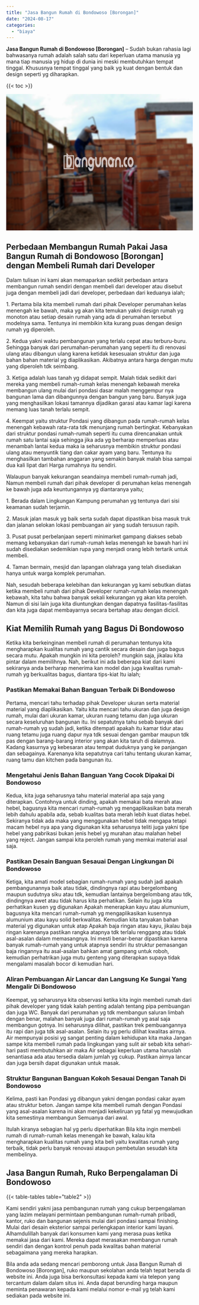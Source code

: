 ```yaml
---
title: "Jasa Bangun Rumah di Bondowoso [Borongan]"
date: "2024-08-17"
categories: 
  - "biaya"
---
```


**Jasa Bangun Rumah di Bondowoso \[Borongan\]** – Sudah bukan rahasia lagi bahwasanya rumah adalah salah satu dari keperluan utama manusia yg mana tiap manusia yg hidup di dunia ini meski membutuhkan tempat tinggal. Khususnya tempat tinggal yang baik yg kuat dengan bentuk dan design seperti yg diharapkan.

{{< toc >}}

![Jasa Bangun Rumah di Bondowoso [Borongan]](/images/borong-bangunan-32.png)

## Perbedaan Membangun Rumah Pakai Jasa Bangun Rumah di Bondowoso \[Borongan\] dengan Membeli Rumah dari Developer

Dalam tulisan ini kami akan memaparkan sedikit perbedaan antara membangun rumah sendiri dengan membeli dari developer atau disebut juga dengan membeli jadi dari developer, perbedaan dari keduanya ialah;

1\. Pertama bila kita membeli rumah dari pihak Developer perumahan kelas menengah ke bawah, maka yg akan kita temukan yakni design rumah yg monoton atau setiap desain rumah yang ada di perumahan tersebut modelnya sama. Tentunya ini membikin kita kurang puas dengan design rumah yg diperoleh.

2\. Kedua yakni waktu pembangunan yang terlalu cepat atau terburu-buru. Sehingga banyak dari perumahan-perumahan yang seperti itu di renovasi ulang atau dibangun ulang karena ketidak kesesuaian struktur dan juga bahan bahan material yg diaplikasikan. Akibatnya antara harga dengan mutu yang diperoleh tdk seimbang.

3\. Ketiga adalah luas tanah yg didapat sempit. Malah tidak sedikit dari mereka yang membeli rumah-rumah kelas menengah kebawah mereka membangun ulang mulai dari pondasi dasar malah menggempur nya bangunan lama dan dibangunnya dengan bangun yang baru. Banyak juga yang menghasilkan lokasi tamannya dijadikan garasi atau kamar lagi karena memang luas tanah terlalu sempit.

4\. Keempat yaitu struktur Pondasi yang dibangun pada rumah-rumah kelas menengah kebawah rata-rata tdk menunjang rumah bertingkat. Kebanyakan dari struktur pondasi rumah-rumah seperti itu cuma direncanakan untuk rumah satu lantai saja sehingga jika ada yg berharap memperluas atau menambah lantai kedua maka ia seharusnya membikin struktur pondasi ulang atau menyuntik tiang dan cakar ayam yang baru. Tentunya itu menghasilkan tambahan anggaran yang semakin banyak malah bisa sampai dua kali lipat dari Harga rumahnya itu sendiri.

Walaupun banyak kekurangan seandainya membeli rumah-rumah jadi, Namun membeli rumah dari pihak developer di perumahan kelas menengah ke bawah juga ada keuntungannya yg diantaranya yaitu;

1\. Berada dalam Lingkungan Kampung perumahan yg tentunya dari sisi keamanan sudah terjamin.

2\. Masuk jalan masuk yg baik serta sudah dapat dipastikan bisa masuk truk dan jalanan selokan lokasi pembuangan air yang sudah tersusun rapih.

3\. Pusat pusat perbelanjaan seperti minimarket gampang diakses sebab memang kebanyakan dari rumah-rumah kelas menengah ke bawah hari ini sudah disediakan sedemikian rupa yang menjadi orang lebih tertarik untuk membeli.

4\. Taman bermain, mesjid dan lapangan olahraga yang telah disediakan hanya untuk warga komplek perumahan.

Nah, sesudah beberapa kelebihan dan kekurangan yg kami sebutkan diatas ketika membeli rumah dari pihak Developer rumah-rumah kelas menengah kebawah, kita tahu bahwa banyak sekali kekurangan yg akan kita peroleh. Namun di sisi lain juga kita diuntungkan dengan dapatnya fasilitas-fasilitas dan kita juga dapat membayarnya secara bertahap atau dengan dicicil.

## Kiat Memilih Rumah yang Bagus Di Bondowoso

Ketika kita berkeinginan membeli rumah di perumahan tentunya kita mengharapkan kualitas rumah yang cantik secara desain dan juga bagus secara mutu. Apakah mungkin ini kita peroleh? mungkin saja, jikalau kita pintar dalam memilihnya. Nah, berikut ini ada beberapa kiat dari kami sekiranya anda berharap menerima kan model dan juga kwalitas rumah-rumah yg berkualitas bagus, diantara tips-kiat Itu ialah;

### Pastikan Memakai Bahan Banguan Terbaik Di Bondowoso

Pertama, mencari tahu terhadap pihak Developer ukuran serta material material yang diaplikasikan. Yaitu kita mencari tahu ukuran dan juga design rumah, mulai dari ukuran kamar, ukuran ruang tetamu dan juga ukuran secara keseluruhan bangunan itu. Ini sepatutnya tahu sebab banyak dari rumah-rumah yg sudah jadi, ketika ditempati apakah itu kamar tidur atau ruang tetamu juga ruang dapur nya tdk sesuai dengan gambar maupun tdk pas dengan barang-barang interior yang akan kita taruh di dalamnya. Kadang kasurnya yg kebesaran atau tempat duduknya yang ke panjangan dan sebagainya. Karenanya kita sepatutnya cari tahu tentang ukuran kamar, ruang tamu dan kitchen pada bangunan itu.

### Mengetahui Jenis Bahan Banguan Yang Cocok Dipakai Di Bondowoso

Kedua, kita juga seharusnya tahu material material apa saja yang diterapkan. Contohnya untuk dinding, apakah memakai bata merah atau hebel, bagusnya kita mencari rumah-rumah yg mengaplikasikan bata merah lebih dahulu apabila ada, sebab kualitas bata merah lebih kuat diatas hebel. Sekiranya tidak ada maka yang menggunakan hebel tidak mengapa tetapi macam hebel nya apa yang digunakan kita seharusnya teliti juga yakni tipe hebel yang pabrikasi bukan jenis hebel yg murahan atau malahan hebel yang reject. Jangan sampai kita peroleh rumah yang memkai material asal saja.

### Pastikan Desain Banguan Sesauai Dengan Lingkungan Di Bondowoso

Ketiga, kita amati model sebagian rumah-rumah yang sudah jadi apakah pembangunannya baik atau tidak, dindingnya rapi atau bergelombang maupun sudutnya siku atau tdk, kemudian lantainya bergelombang atau tdk, dindingnya awet atau tidak harus kita perhatikan. Selain itu juga kita perhatikan kusen yg digunakan Apakah menerapkan kayu atau alumunium, bagusnya kita mencari rumah-rumah yg mengaplikasikan kusennya alumunium atau kayu solid berkwalitas. Kemudian kita tanyakan bahan material yg digunakan untuk atap Apakah baja ringan atau kayu, jikalau baja ringan karenanya pastikan rangka atapnya tdk terlalu renggang atau tidak asal-asalan dalam memasangnya. Ini mesti benar-benar dipastikan karena banyak rumah-rumah yang untuk atapnya sendiri itu struktur pemasangan baja ringannya itu asal-asalan bahkan amat gampang untuk roboh, kemudian perhatrikan juga mutu genteng yang diterapkan supaya tidak mengalami masalah bocor di kemudian hari.

### Aliran Pembuangan Air Lancar dan Langsung Ke Sungai Yang Mengalir Di Bondowoso

Keempat, yg seharusnya kita observasi ketika kita ingin membeli rumah dari pihak developer yang tidak kalah penting adalah tentang pipa pembuangan dan juga WC. Banyak dari perumahan yg tdk membangun saluran limbah dengan benar, malahan banyak juga dari rumah-rumah yg asal saja membangun gotnya. Ini seharusnya dilihat, pastikan trek pembuangannya itu rapi dan juga tdk asal-asalan. Selain itu yg perlu dilihat kwalitas airnya. Air mempunyai posisi yg sangat penting dalam kehidupan kita maka Jangan sampe kita membeli rumah pada lingkungan yang sulit air sebab kita sehari-hari pasti membutuhkan air maka Air sebagai keperluan utama haruslah senantiasa ada atau tersedia dalam jumlah yg cukup. Pastikan airnya lancar dan juga bersih dapat digunakan untuk masak.

### Struktur Bangunan Banguan Kokoh Sesauai Dengan Tanah Di Bondowoso

Kelima, pasti kan Pondasi yg dibangun yakni dengan pondasi cakar ayam atau struktur beton. Jangan sampe kita membeli rumah dengan Pondasi yang asal-asalan karena ini akan menjadi kekeliruan yg fatal yg mewujudkan kita semestinya membangun Semuanya dari awal.

Itulah kiranya sebagian hal yg perlu diperhatikan Bila kita ingin membeli rumah di rumah-rumah kelas menengah ke bawah, kalau kita mengharapkan kualitas rumah yang kita beli yaitu kwalitas rumah yang terbaik, tidak perlu banyak renovasi ataupun pembetulan sesudah kita membelinya.

## Jasa Bangun Rumah, Ruko Berpengalaman Di Bondowoso

{{< table-tables table="table2" >}}

Kami sendiri yakni jasa pembangunan rumah yang cukup berpengalaman yang lazim melayani permintaan pembangunan rumah-rumah pribadi, kantor, ruko dan bangunan sejenis mulai dari pondasi sampai finishing. Mulai dari desain eksterior sampai perlengkapan interior kami layani. Alhamdulillah banyak dari konsumen kami yang merasa puas ketika memakai jasa dari kami. Mereka dapat merasakan membangun rumah sendiri dan dengan kontrol penuh pada kwalitas bahan material sebagaimana yang mereka harapkan.

Bila anda ada sedang mencari pemborong untuk Jasa Bangun Rumah di Bondowoso \[Borongan\], ruko maupun sekolahan anda telah tepat berada di website ini. Anda juga bisa berkonsultasi kepada kami via telepon yang tercantum dalam dalam situs ini. Anda dapat berunding harga maupun meminta penawaran kepada kami melalui nomor e-mail yg telah kami sediakan pada website ini.
